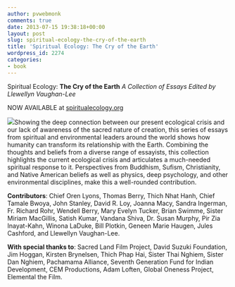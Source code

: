 ```yaml
---
author: pvwebmonk
comments: true
date: 2013-07-15 19:38:18+00:00
layout: post
slug: spiritual-ecology-the-cry-of-the-earth
title: 'Spiritual Ecology: The Cry of the Earth'
wordpress_id: 2274
categories:
- book
---
```




Spiritual Ecology: **The Cry of the Earth**
_A Collection of Essays Edited by Llewellyn Vaughan-Lee_

NOW AVAILABLE at [spiritualecology.org](http://spiritualecology.org)

![](http://plumvillage.org/wp-content/uploads/2013/07/spiritual-ecology.jpg)Showing the deep connection between our present ecological crisis and our lack of awareness of the sacred nature of creation, this series of essays from spiritual and environmental leaders around the world shows how humanity can transform its relationship with the Earth. Combining the thoughts and beliefs from a diverse range of essayists, this collection highlights the current ecological crisis and articulates a much-needed spiritual response to it. Perspectives from Buddhism, Sufism, Christianity, and Native American beliefs as well as physics, deep psychology, and other environmental disciplines, make this a well-rounded contribution.

**Contributors**: Chief Oren Lyons, Thomas Berry, Thich Nhat Hanh, Chief Tamale Bwoya, John Stanley, David R. Loy, Joanna Macy, Sandra Ingerman, Fr. Richard Rohr, Wendell Berry, Mary Evelyn Tucker, Brian Swimme, Sister Miriam MacGillis, Satish Kumar, Vandana Shiva, Dr. Susan Murphy, Pir Zia Inayat-Kahn, Winona LaDuke, Bill Plotkin, Geneen Marie Haugen, Jules Cashford, and Llewellyn Vaughan-Lee.

**With special thanks to**: Sacred Land Film Project, David Suzuki Foundation, Jim Hoggan, Kirsten Brynelsen, Thich Phap Hai, Sister Thai Nghiem, Sister Dan Nghiem, Pachamama Alliance, Seventh Generation Fund for Indian Development, CEM Productions, Adam Loften, Global Oneness Project, Elemental the Film.

